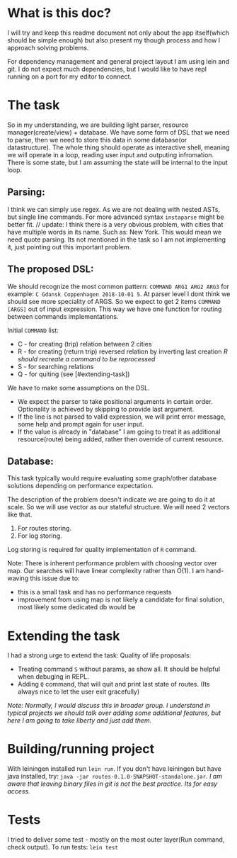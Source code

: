 # What is this doc?

I will try and keep this readme document not only about the app itself(which should be simple enough) but also present my though process and how I approach solving problems.

For dependency management and general project layout I am using lein and git. I do not expect much dependencies, but I would like to have repl running on a port for my editor to connect.

# The task
So in my understanding, we are building light parser, resource manager(create/view) + database.
We have some form of DSL that we need to parse, then we need to store this data in some database(or datastructure). The whole thing should operate as interactive shell, meaning we will operate in a loop, reading user input and outputing infromation. There is some state, but I am assuming the state will be internal to the input loop. 

## Parsing:
I think we can simply use regex.
As we are not dealing with nested ASTs, but single line commands. For more advanced syntax `instaparse` might be better fit.
// update: I think there is a very obvious problem, with cities that have multiple words in its name. Such as: New York. This would mean we need quote parsing. Its not mentioned in the task so I am not implementing it, just pointing out this important problem.

## The proposed DSL:

We should recognize the most common pattern:
`COMMAND ARG1 ARG2 ARG3`
for example: `C Gdansk Coppenhagen 2018-10-01 5`.
At parser level I dont think we should see more speciality of ARGS.
So we expect to get 2 items `COMMAND` `[ARGS]` out of input expression. This way we have one function for routing between commands implementations.

Initial `COMMAND` list:
* C - for creating (trip) relation between 2 cities
* R - for creating (return trip) reversed relation by inverting last creation
_R should recreate a command to be reprocessed_
* S - for searching relations
* Q - for quiting (see [#extending-task])

We have to make some assumptions on the DSL.
* We expect the parser to take positional arguments in certain order. Optionality is achieved by skipping to provide last argument.
* If the line is not parsed to valid expression, we will print error message, some help and prompt again for user input.
* If the value is already in "database" I am going to treat it as additional resource(route) being added, rather then override of current resource.

## Database:
This task typically would require evaluating some graph/other database solutions depending on performance expectation.

The description of the problem doesn't indicate we are going to do it at scale. So we will use vector as our stateful structure.
We will need 2 vectors like that.
1. For routes storing.
2. For log storing.

Log storing is required for quality implementation of `R` command.

Note: There is inherent performance problem with choosing vector over map. Our searches will have linear complexity rather than O(1). I am hand-waving this issue due to:
* this is a small task and has no performance requests
* improvement from using map is not likely a candidate for final solution, most likely some dedicated db would be


# Extending the task
I had a strong urge to extend the task:
Quality of life proposals: 
* Treating command `S` without params, as show all. It should be helpful when debuging in REPL.
* Adding `Q` command, that will quit and print last state of routes. (Its always nice to let the user exit gracefully)

_Note: Normally, I would discuss this in broader group. I understand in typical projects we should talk over adding some additional features, but here I am going to take liberty and just add them._

# Building/running project
With leiningen installed run `lein run`.
If you don't have leiningen but have java installed, try: `java -jar routes-0.1.0-SNAPSHOT-standalone.jar`. 
_I am aware that leaving binary files in git is not the best practice. Its for easy access._

# Tests 
I tried to deliver some test - mostly on the most outer layer(Run command, check output).
To run tests: `lein test`
